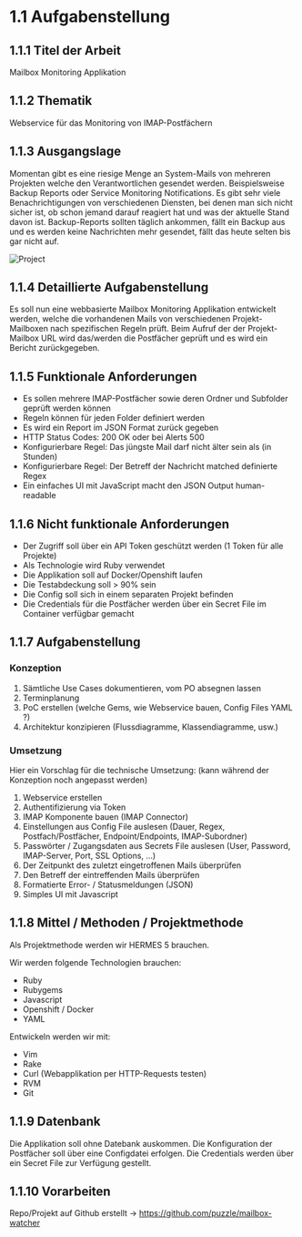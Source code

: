 # 1.1 Aufgabenstellung

## 1.1.1 Titel der Arbeit

Mailbox Monitoring Applikation

## 1.1.2 Thematik

Webservice für das Monitoring von IMAP-Postfächern

## 1.1.3 Ausgangslage

Momentan gibt es eine riesige Menge an System-Mails von mehreren Projekten welche den Verantwortlichen gesendet werden. Beispielsweise Backup Reports oder Service Monitoring Notifications. Es gibt sehr viele Benachrichtigungen von verschiedenen Diensten, bei denen man sich nicht sicher ist, ob schon jemand darauf reagiert hat und was der aktuelle Stand davon ist. Backup-Reports sollten täglich ankommen, fällt ein Backup aus und es werden keine Nachrichten mehr gesendet, fällt das heute selten bis gar nicht auf.

![Project](https://raw.githubusercontent.com/puzzle/mailbox-watcher/master/doc/1_initialisierung/img/project.jpg)

## 1.1.4 Detaillierte Aufgabenstellung

Es soll nun eine webbasierte Mailbox Monitoring Applikation entwickelt werden, welche die vorhandenen Mails von verschiedenen Projekt-Mailboxen nach spezifischen Regeln prüft. Beim Aufruf der der Projekt-Mailbox URL wird das/werden die Postfächer geprüft und es wird ein Bericht zurückgegeben.

## 1.1.5 Funktionale Anforderungen

* Es sollen mehrere IMAP-Postfächer sowie deren Ordner und Subfolder geprüft werden können
* Regeln können für jeden Folder definiert werden
* Es wird ein Report im JSON Format zurück gegeben
* HTTP Status Codes: 200 OK oder bei Alerts 500
* Konfigurierbare Regel: Das jüngste Mail darf nicht älter sein als (in Stunden)
* Konfigurierbare Regel: Der Betreff der Nachricht matched definierte Regex
* Ein einfaches UI mit JavaScript macht den JSON Output human-readable

## 1.1.6 Nicht funktionale Anforderungen

* Der Zugriff soll über ein API Token geschützt werden (1 Token für alle Projekte)
* Als Technologie wird Ruby verwendet
* Die Applikation soll auf Docker/Openshift laufen
* Die Testabdeckung soll > 90% sein
* Die Config soll sich in einem separaten Projekt befinden
* Die Credentials für die Postfächer werden über ein Secret File im Container verfügbar gemacht

## 1.1.7 Aufgabenstellung

### Konzeption

1. Sämtliche Use Cases dokumentieren, vom PO absegnen lassen
1. Terminplanung
1. PoC erstellen (welche Gems, wie Webservice bauen, Config Files YAML ?)
1. Architektur konzipieren (Flussdiagramme, Klassendiagramme, usw.)

### Umsetzung

Hier ein Vorschlag für die technische Umsetzung: (kann während der Konzeption noch angepasst werden)

1. Webservice erstellen
1. Authentifizierung via Token
1. IMAP Komponente bauen (IMAP Connector)
1. Einstellungen aus Config File auslesen (Dauer, Regex, Postfach/Postfächer, Endpoint/Endpoints, IMAP-Subordner)
1. Passwörter / Zugangsdaten aus Secrets File auslesen (User, Password, IMAP-Server, Port, SSL Options, ...)
1. Der Zeitpunkt des zuletzt eingetroffenen Mails überprüfen
1. Den Betreff der eintreffenden Mails überprüfen
1. Formatierte Error- / Statusmeldungen (JSON)
1. Simples UI mit Javascript

## 1.1.8 Mittel / Methoden / Projektmethode

Als Projektmethode werden wir HERMES 5 brauchen.
 
Wir werden folgende Technologien brauchen:

* Ruby
* Rubygems
* Javascript
* Openshift / Docker
* YAML

Entwickeln werden wir mit:

* Vim
* Rake
* Curl (Webapplikation per HTTP-Requests testen)
* RVM
* Git

## 1.1.9 Datenbank

Die Applikation soll ohne Datebank auskommen. Die Konfiguration der Postfächer soll über eine Configdatei erfolgen. Die Credentials werden über ein Secret File zur Verfügung gestellt.

## 1.1.10 Vorarbeiten

Repo/Projekt auf Github erstellt -> https://github.com/puzzle/mailbox-watcher

